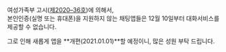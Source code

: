 여성가족부 고시([제2020–36호](http://www.mogef.go.kr/io/ind/io_ind_s030d.do?mid=info306&div1=11&bbtSn=704988))에 의해서,  
본인인증(실명 또는 휴대폰)을 지원하지 않는 
채팅앱들은 12월 10일부터 대화서비스를 제공할 수 없습니다.   
   
그로 인해 새롭게 앱을 **개편(2021.01.01)**할 예정이니, 
많은 성원 부탁 드립니다.
